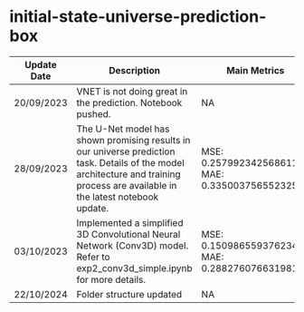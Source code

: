 # initial-state-universe-prediction-box

| Update Date | Description | Main Metrics |
| ----------- | ----------- | ------------ |
| 20/09/2023  | VNET is not doing great in the prediction. Notebook pushed. | NA |
| 28/09/2023  | The U-Net model has shown promising results in our universe prediction task. Details of the model architecture and training process are available in the latest notebook update. | MSE: 0.2579923425686112, MAE: 0.3350037565523251 |
| 03/10/2023  | Implemented a simplified 3D Convolutional Neural Network (Conv3D) model. Refer to exp2_conv3d_simple.ipynb for more details. | MSE: 0.1509865593762348, MAE: 0.28827607663198107 |
| 22/10/2024  | Folder structure updated| NA |
